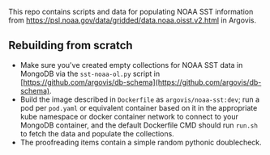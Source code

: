 This repo contains scripts and data for populating NOAA SST information from https://psl.noaa.gov/data/gridded/data.noaa.oisst.v2.html in Argovis.

## Rebuilding from scratch

 - Make sure you've created empty collections for NOAA SST data in MongoDB via the `sst-noaa-ol.py` script in [https://github.com/argovis/db-schema](https://github.com/argovis/db-schema).
 - Build the image described in `Dockerfile` as `argovis/noaa-sst:dev`; run a pod per `pod.yaml` or equivalent container based on it in the appropriate kube namespace or docker container network to connect to your MongoDB container, and the default Dockerfile CMD should run `run.sh` to fetch the data and populate the collections.
 - The proofreading items contain a simple random pythonic doublecheck.
